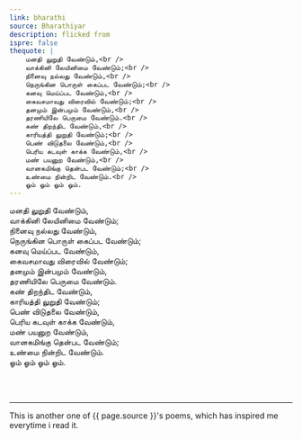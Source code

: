 ```yaml
---
link: bharathi
source: Bharathiyar
description: flicked from
ispre: false
thequote: |
    மனதி லுறுதி வேண்டும்,<br />
    வாக்கினி லேயினிமை வேண்டும்;<br />
    நினைவு நல்லது வேண்டும்,<br />
    நெருங்கின பொருள் கைப்பட வேண்டும்;<br />
    கனவு மெய்ப்பட வேண்டும்,<br />
    கைவசமாவது விரைவில் வேண்டும்;<br />
    தனமும் இன்பமும் வேண்டும்,<br />
    தரணியிலே பெருமை வேண்டும்.<br />
    கண் திறந்திட வேண்டும்,<br />
    காரியத்தி லுறுதி வேண்டும்;<br />
    பெண் விடுதலை வேண்டும்,<br />
    பெரிய கடவுள் காக்க வேண்டும்,<br />
    மண் பயனுற வேண்டும்,<br />
    வானகமிங்கு தென்பட வேண்டும்;<br />
    உண்மை நின்றிட வேண்டும்.<br />
    ஓம் ஓம் ஓம் ஓம்.
---
```


மனதி லுறுதி வேண்டும்,<br />
வாக்கினி லேயினிமை வேண்டும்;<br />
நினைவு நல்லது வேண்டும்,<br />
நெருங்கின பொருள் கைப்பட வேண்டும்;<br />
கனவு மெய்ப்பட வேண்டும்,<br />
கைவசமாவது விரைவில் வேண்டும்;<br />
தனமும் இன்பமும் வேண்டும்,<br />
தரணியிலே பெருமை வேண்டும்.<br />
கண் திறந்திட வேண்டும்,<br />
காரியத்தி லுறுதி வேண்டும்;<br />
பெண் விடுதலை வேண்டும்,<br />
பெரிய கடவுள் காக்க வேண்டும்,<br />
மண் பயனுற வேண்டும்,<br />
வானகமிங்கு தென்பட வேண்டும்;<br />
உண்மை நின்றிட வேண்டும்.<br />
ஓம் ஓம் ஓம் ஓம்.

<br />
<br />
<hr>

This is another one of {{ page.source }}'s poems, which has inspired me everytime i read it. 